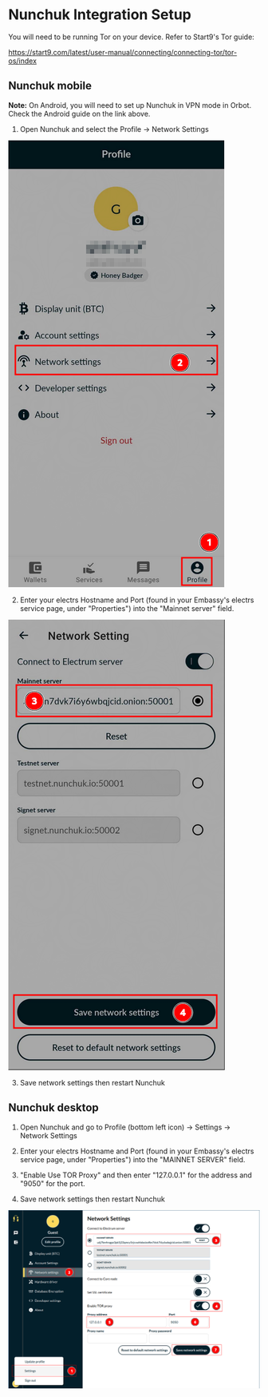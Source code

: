 # Nunchuk Integration Setup

You will need to be running Tor on your device.  Refer to Start9's Tor guide:

https://start9.com/latest/user-manual/connecting/connecting-tor/tor-os/index

## Nunchuk mobile

**Note:** On Android, you will need to set up Nunchuk in VPN mode in Orbot.  Check the Android guide on the link above.

1. Open Nunchuk and select the Profile -> Network Settings

![Nunchuk mobile settings](assets/mobile-1.png)

2. Enter your electrs Hostname and Port (found in your Embassy's electrs service page, under "Properties") into the "Mainnet server" field.

![Nunchuk mobile network settings](assets/mobile-2.png)

3. Save network settings then restart Nunchuk


## Nunchuk desktop

1. Open Nunchuk and go to Profile (bottom left icon) -> Settings -> Network Settings

1. Enter your electrs Hostname and Port (found in your Embassy's electrs service page, under "Properties") into the "MAINNET SERVER" field.

1.  "Enable Use TOR Proxy" and then enter "127.0.0.1" for the address and "9050" for the port.

1. Save network settings then restart Nunchuk

![Nunchuk desktop](assets/desktop.png)